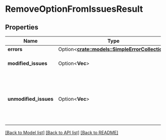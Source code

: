 # RemoveOptionFromIssuesResult

## Properties

Name | Type | Description | Notes
------------ | ------------- | ------------- | -------------
**errors** | Option<[**crate::models::SimpleErrorCollection**](SimpleErrorCollection.md)> |  | [optional]
**modified_issues** | Option<**Vec<i64>**> | The IDs of the modified issues. | [optional]
**unmodified_issues** | Option<**Vec<i64>**> | The IDs of the unchanged issues, those issues where errors prevent modification. | [optional]

[[Back to Model list]](../README.md#documentation-for-models) [[Back to API list]](../README.md#documentation-for-api-endpoints) [[Back to README]](../README.md)


